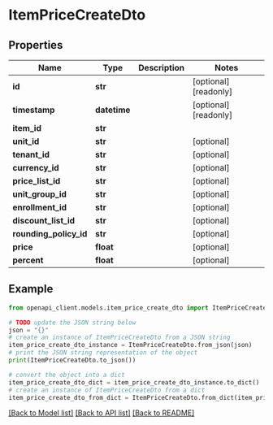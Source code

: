 # ItemPriceCreateDto


## Properties

Name | Type | Description | Notes
------------ | ------------- | ------------- | -------------
**id** | **str** |  | [optional] [readonly] 
**timestamp** | **datetime** |  | [optional] [readonly] 
**item_id** | **str** |  | 
**unit_id** | **str** |  | [optional] 
**tenant_id** | **str** |  | [optional] 
**currency_id** | **str** |  | [optional] 
**price_list_id** | **str** |  | [optional] 
**unit_group_id** | **str** |  | [optional] 
**enrollment_id** | **str** |  | [optional] 
**discount_list_id** | **str** |  | [optional] 
**rounding_policy_id** | **str** |  | [optional] 
**price** | **float** |  | [optional] 
**percent** | **float** |  | [optional] 

## Example

```python
from openapi_client.models.item_price_create_dto import ItemPriceCreateDto

# TODO update the JSON string below
json = "{}"
# create an instance of ItemPriceCreateDto from a JSON string
item_price_create_dto_instance = ItemPriceCreateDto.from_json(json)
# print the JSON string representation of the object
print(ItemPriceCreateDto.to_json())

# convert the object into a dict
item_price_create_dto_dict = item_price_create_dto_instance.to_dict()
# create an instance of ItemPriceCreateDto from a dict
item_price_create_dto_from_dict = ItemPriceCreateDto.from_dict(item_price_create_dto_dict)
```
[[Back to Model list]](../README.md#documentation-for-models) [[Back to API list]](../README.md#documentation-for-api-endpoints) [[Back to README]](../README.md)



